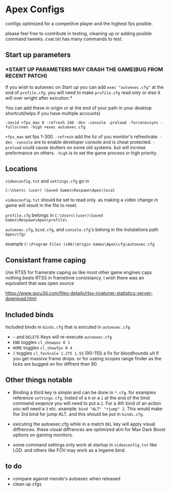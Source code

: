 # Apex Configs
configs optimized for a competitve player and the highest fps posible.

please feel free to contribute in testing, cleaning up or adding posible command tweeks. cvar.txt has many commands to test.

## Start up parameters
### *START UP PARAMETERS MAY CRASH THE GAME(BUG FROM RECENT PATCH)
If you wish to autoexec on Start up you can add ```exec "autoexec.cfg"``` at the end of ```profile.cfg```. you will need to make ```profile.cfg``` read only or else it will over wright after exicution.*


You can add these in origin or at the end of your path in your desktop shortcut(helps if you have multiple accounts)

```-novid +fps_max 0 -refresh 240 -dev -console -preload -forcenovsync -fullscreen -high +exec autoexec.cfg```

```+fps_max``` set fps 1-300.
```-refresh``` add the hz of you monitor's refreshrate.
```-dev -console``` are to enable developer console and is cheat protected.
```-preload``` could cause stutters on some old systems. but will increse preformance on others.
```-high``` is to set the game process in high priority.

## Locations

```videoconfig.txt``` and ```settings.cfg``` go in 

```C:\Users\ (user) \Saved Games\Respawn\Apex\local```

```videoconfig.txt``` should be set to read only. as making a video change in game will result in the file to reset.

```profile.cfg``` belongs in ```C:\Users\(user)\Saved Games\Respawn\Apex\profile\``` 

```autoexec.cfg```,   ```bind.cfg```, and ```console.cfg```'s belong in the instalations path ```Apex/cfg/```

example ```C:\Program Files (x86)\Origin Games\Apex\cfg\autoexec.cfg```

## Consistant frame caping

Use RTSS for framerate caping as like most other game engines caps nothing beats RTSS in frametime consistancy. I wish there was an equivalent that was open source

https://www.guru3d.com/files-details/rtss-rivatuner-statistics-server-download.html

## Included binds

Included binds in ```binds.cfg``` that is exicuted in ```autoexec.cfg```

- ```~``` and ```DELETE``` Keys will re-execute ```autoexec.cfg```
- ```END``` toggles ```cl_showpos 0 1```
- ```HOME``` toggles ```cl_showfps 0 4```
- ```]``` toggles ```cl_fovScale 1.275 1.55``` (90-110) a fix for bloodhounds ult if you get massive frame drops. or for useing scopes range finder as the ticks are bugged on fov diffrent then 90.

## Other things notable 

- Binding a third key is simple and can be done in ```*.cfg```. for examples reference ```settings.cfg```. Insted of a ```0``` or a ```1``` at the end of the bind command seqence you will need to put a ```2```. For a 4th bind of an action you will need a ```3``` etc. example: ```bind "ALT" "+jump" 2```. This would make the 3rd bind for jump ALT. and this should be put in ```binds.cfg```.

- exicuting the autoexec.cfg while in a match ```DEL``` key will apply visual diffrences. these visual diffrences are optimized atm for Max Dark Boost options on gaming monitors.

- some command settings only work at startup in ```videoconfig.txt``` like LOD. and others like FOV may work as a ingame bind.
 
## to do

- compare against mendo's autoexec when released
- clean up cfgs
